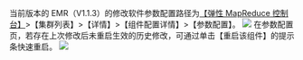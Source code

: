 当前版本的 EMR（V1.1.3）的修改软件参数配置路径为[【弹性 MapReduce 控制台】](http://console.tce.fsphere.cn/emr)>【集群列表】>【详情】>【组件配置详情】>【参数配置】。
![](http://imgcache.tce.fsphere.cn/static/main.qcloudimg.com/raw/8e9ef583bd7df401a84b0832550b2467.png)
在参数配置页，若存在上次修改后未重启生效的历史修改，可通过单击【重启该组件】的提示条快速重启。
![](http://imgcache.tce.fsphere.cn/static/main.qcloudimg.com/raw/6d7b261077de7cfe48cd6dc7da0146e1.png)